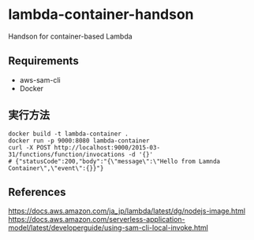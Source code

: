 # lambda-container-handson
Handson for container-based Lambda

## Requirements

- aws-sam-cli
- Docker

## 実行方法

```shell
docker build -t lambda-container .
docker run -p 9000:8080 lambda-container
curl -X POST http://localhost:9000/2015-03-31/functions/function/invocations -d '{}'
# {"statusCode":200,"body":"{\"message\":\"Hello from Lamnda Container\",\"event\":{}}"}
```

## References

https://docs.aws.amazon.com/ja_jp/lambda/latest/dg/nodejs-image.html
https://docs.aws.amazon.com/serverless-application-model/latest/developerguide/using-sam-cli-local-invoke.html
